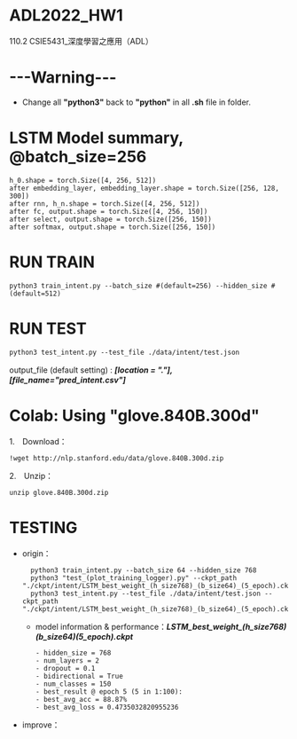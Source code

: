# ADL2022_HW1
110.2 CSIE5431_深度學習之應用（ADL）


# ---Warning--- 
- Change all **"python3"** back to **"python"** in all **.sh** file in folder.


# LSTM Model summary, @batch_size=256 
    h_0.shape = torch.Size([4, 256, 512])
    after embedding_layer, embedding_layer.shape = torch.Size([256, 128, 300])
    after rnn, h_n.shape = torch.Size([4, 256, 512])
    after fc, output.shape = torch.Size([4, 256, 150])
    after select, output.shape = torch.Size([256, 150])
    after softmax, output.shape = torch.Size([256, 150])


# RUN TRAIN

    python3 train_intent.py --batch_size #(default=256) --hidden_size #(default=512)

# RUN TEST
    python3 test_intent.py --test_file ./data/intent/test.json

output_file (default setting) : ___[location = "."],　[file_name="pred_intent.csv"]___


# Colab: Using "glove.840B.300d"
1.　Download：

    !wget http://nlp.stanford.edu/data/glove.840B.300d.zip
2.　Unzip：

    unzip glove.840B.300d.zip


# TESTING
- origin：

        python3 train_intent.py --batch_size 64 --hidden_size 768
        python3 "test_(plot_training_logger).py" --ckpt_path "./ckpt/intent/LSTM_best_weight_(h_size768)_(b_size64)_(5_epoch).ckpt"
        python3 test_intent.py --test_file ./data/intent/test.json --ckpt_path "./ckpt/intent/LSTM_best_weight_(h_size768)_(b_size64)_(5_epoch).ckpt"

  - model information & performance：***LSTM_best_weight_(h_size768)_(b_size64)_(5_epoch).ckpt***
    ```
    - hidden_size = 768
    - num_layers = 2
    - dropout = 0.1
    - bidirectional = True
    - num_classes = 150
    - best_result @ epoch 5 (5 in 1:100):
    - best_avg_acc = 88.87%
    - best_avg_loss = 0.4735032820955236
    ```
- improve：
